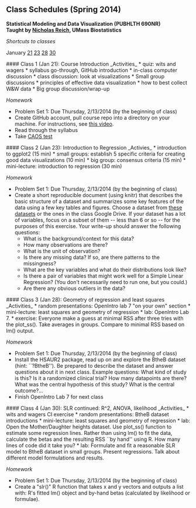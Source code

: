 Class Schedules (Spring 2014)
-------
**Statistical Modeling and Data Visualization  (PUBHLTH 690NR)**   
**Taught by [Nicholas Reich](http://people.umass.edu/nick), UMass Biostatistics**

_Shortcuts to classes_

January  [21](#c1)  [23](#c2)  [28](#c3)  [30](#c4) 


<a name="c1"/>
#### Class 1 (Jan 21): Course Introduction
_Activities_
* quiz: wits and wagers
* syllabus go-through, GitHub introduction
* in-class computer discussion
* class discussion: look at visualizations 
* Small group discussions
  * principles of effective data visualization
  * how to best collect W&W data
* Big group discussion/wrap-up

_Homework_
* Problem Set 1: Due Thursday, 2/13/2014 (by the beginning of class)
* Create GitHub account, pull course repo into a directory on your machine. For instructions, see [this video](http://www.youtube.com/watch?v=YxZ8J2rqhEM).
* Read through the syllabus
* Take [CAOS test](https://apps3.cehd.umn.edu/artist/user/scale_select.html)

<a name="c2"/>
#### Class 2 (Jan 23): Introduction to Regression
_Activies_
* introduction to ggplot2 (15 min)
* small groups: establish 5 specific criteria for creating good data visualizations (10 min)
* big group: consensus criteria (15 min)
* mini-lecture: introduction to regression (30 min)

_Homework_
* Problem Set 1: Due Thursday, 2/13/2014 (by the beginning of class)
* Create a short reproducible document (using knitr) that describes the basic structure of a dataset and summarizes some key features of the data using a few key tables and figures. Choose a dataset from [these datasets](http://biostat.mc.vanderbilt.edu/wiki/Main/DataSets) or the ones in the class Google Drive. If your dataset has a lot of variables, focus on a subset of them -- less than 6 or so -- for the purposes of this exercise. Your write-up should answer the following questions:
  * What is the background/context for this data? 
  * How many observations are there?
  * What is the unit of observation?
  * Is there any missing data? If so, are there patterns to the missingness?
  * What are the key variables and what do their distributions look like?
  * Is there a pair of variables that might work well for a Simple Linear Regression? (You don't necessarily need to run one, but you could.)
  * Are there any obvious outliers in the data?

<a name="c3"/>
#### Class 3 (Jan 28): Geometry of regression and least squares
_Activities_
* random presentations: OpenIntro lab 7 "on your own" section
* mini-lecture: least squares and geometry of regression
* lab: OpenIntro Lab 7. 
* exercise: Everyone make a guess at minimal RSS after three tries with the plot_ss(). Take averages in groups. Compare to minimal RSS based on lm() output.

_Homework_
* Problem Set 1: Due Thursday, 2/13/2014 (by the beginning of class)
* Install the HSAUR2 package, read up on and explore the BtheB dataset (hint: ``?BtheB''). Be prepared to describe the dataset and answer questions about it in next class. Example questions: What kind of study is this? Is it a randomized clinical trial? How many datapoints are there? What was the central hypothesis of this study? What is the central outcome?...
* Finish OpenIntro Lab 7 for next class

<a name="c4"/>
#### Class 4 (Jan 30): SLR continued: R^2, ANOVA, likelihood
_Activities_
* wits and wagers CI exercise
* random presentations: BtheB dataset introductions
* mini-lecture: least squares and geometry of regression
* lab: Open the Mother/Daughter heights dataset. Use plot_ss() function to estimate some regression lines. Rather than using lm() to fit the data, calculate the betas and the resulting RSS ``by hand'' using R. How many lines of code did it take you? 
* lab: Formulate and fit a reasonable SLR model to BtheB dataset in small groups. Present regressions. Talk about different model formulations and results.

_Homework_
* Problem Set 1: Due Thursday, 2/13/2014 (by the beginning of class)
* Create a "slr()" R function that takes x and y vectors and outputs a list with: R's fitted lm() object and by-hand betas (calculated by likelihood or formulae). 

